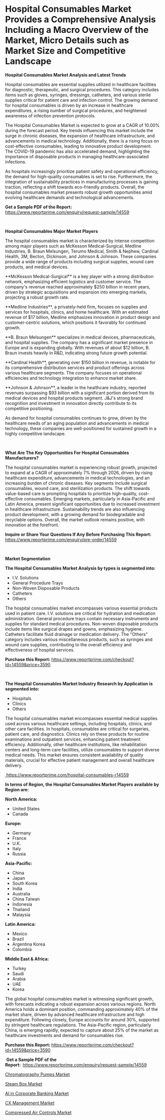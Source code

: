 <p><h1>Hospital Consumables Market Provides a Comprehensive Analysis Including a Macro Overview of the Market, Micro Details such as Market Size and Competitive Landscape</h1></p><p><strong>Hospital Consumables Market Analysis and Latest Trends</strong></p>
<p><p>Hospital consumables are essential supplies utilized in healthcare facilities for diagnostic, therapeutic, and surgical procedures. This category includes items such as gloves, syringes, dressings, catheters, and various sterile supplies critical for patient care and infection control. The growing demand for hospital consumables is driven by an increase in healthcare expenditures, a rising number of surgical procedures, and heightened awareness of infection prevention protocols.</p><p>The Hospital Consumables Market is expected to grow at a CAGR of 10.00% during the forecast period. Key trends influencing this market include the surge in chronic diseases, the expansion of healthcare infrastructure, and advancements in medical technology. Additionally, there is a rising focus on cost-effective consumables, leading to innovative product development. The COVID-19 pandemic has also accelerated demand, highlighting the importance of disposable products in managing healthcare-associated infections.</p><p>As hospitals increasingly prioritize patient safety and operational efficiency, the demand for high-quality consumables is set to rise. Furthermore, the integration of sustainability practices in manufacturing processes is gaining traction, reflecting a shift towards eco-friendly products. Overall, the hospital consumables market presents robust growth opportunities amid evolving healthcare demands and technological advancements.</p></p>
<p><strong>Get a Sample PDF of the Report:&nbsp;</strong> <a href="https://www.reportprime.com/enquiry/request-sample/14559?utm_campaign=2289&utm_medium=2&utm_source=Github&utm_content=ia&utm_term=20032025&utm_id=hospital-consumables">https://www.reportprime.com/enquiry/request-sample/14559</a></p>
<p>&nbsp;</p>
<p><strong>Hospital Consumables Major Market Players</strong></p>
<p><p>The hospital consumables market is characterized by intense competition among major players such as McKesson Medical-Surgical, Medline Industries, B. Braun Melsungen, Terumo Medical, Smith & Nephew, Cardinal Health, 3M, Becton, Dickinson, and Johnson & Johnson. These companies provide a wide range of products including surgical supplies, wound care products, and medical devices.</p><p>**McKesson Medical-Surgical** is a key player with a strong distribution network, emphasizing efficient logistics and customer service. The company's revenue reached approximately $250 billion in recent years, driven by strategic acquisitions and expansion into emerging markets, projecting a robust growth rate.</p><p>**Medline Industries**, a privately-held firm, focuses on supplies and services for hospitals, clinics, and home healthcare. With an estimated revenue of $17 billion, Medline emphasizes innovation in product design and customer-centric solutions, which positions it favorably for continued growth.</p><p>**B. Braun Melsungen** specializes in medical devices, pharmaceuticals, and hospital supplies. The company has a significant market presence in Europe and is expanding globally. With revenues of about $12 billion, B. Braun invests heavily in R&D, indicating strong future growth potential.</p><p>**Cardinal Health**, generating over $150 billion in revenue, is notable for its comprehensive distribution services and product offerings across various healthcare segments. The company focuses on operational efficiencies and technology integration to enhance market share.</p><p>**Johnson & Johnson**, a leader in the healthcare industry, reported revenues surpassing $93 billion with a significant portion derived from its medical devices and hospital products segment. J&J's strong brand recognition and investment in innovation directly contribute to its competitive positioning.</p><p>As demand for hospital consumables continues to grow, driven by the healthcare needs of an aging population and advancements in medical technology, these companies are well-positioned for sustained growth in a highly competitive landscape.</p></p>
<p>&nbsp;</p>
<p><strong>What Are The Key Opportunities For Hospital Consumables Manufacturers?</strong></p>
<p><p>The hospital consumables market is experiencing robust growth, projected to expand at a CAGR of approximately 7% through 2026, driven by rising healthcare expenditure, advancements in medical technologies, and an increasing burden of chronic diseases. Key segments include surgical consumables, wound care, and sterilization products. The shift towards value-based care is prompting hospitals to prioritize high-quality, cost-effective consumables. Emerging markets, particularly in Asia-Pacific and Latin America, present significant opportunities due to increased investment in healthcare infrastructure. Sustainability trends are also influencing product development, with a growing demand for biodegradable and recyclable options. Overall, the market outlook remains positive, with innovation at the forefront.</p></p>
<p><strong>Inquire or Share Your Questions If Any Before Purchasing This Report:</strong> <a href="https://www.reportprime.com/enquiry/pre-order/14559?utm_campaign=2289&utm_medium=2&utm_source=Github&utm_content=ia&utm_term=20032025&utm_id=hospital-consumables">https://www.reportprime.com/enquiry/pre-order/14559</a></p>
<p>&nbsp;</p>
<p><strong>Market Segmentation</strong></p>
<p><strong>The Hospital Consumables Market Analysis by types is segmented into:</strong></p>
<p><ul><li>I.V. Solutions</li><li>General Procedure Trays</li><li>Non-Woven Disposable Products</li><li>Catheters</li><li>Others</li></ul></p>
<p><p>The hospital consumables market encompasses various essential products used in patient care. I.V. solutions are critical for hydration and medication administration. General procedure trays contain necessary instruments and supplies for standard medical procedures. Non-woven disposable products include items like surgical drapes and gowns, emphasizing hygiene. Catheters facilitate fluid drainage or medication delivery. The "Others" category includes various miscellaneous products, such as syringes and wound care supplies, contributing to the overall efficiency and effectiveness of hospital services.</p></p>
<p><strong>Purchase this Report:&nbsp;</strong><a href="https://www.reportprime.com/checkout?id=14559&price=3590&utm_campaign=2289&utm_medium=2&utm_source=Github&utm_content=ia&utm_term=20032025&utm_id=hospital-consumables">https://www.reportprime.com/checkout?id=14559&price=3590</a></p>
<p>&nbsp;</p>
<p><strong>The Hospital Consumables Market Industry Research by Application is segmented into:</strong></p>
<p><ul><li>Hospitals</li><li>Clinics</li><li>Others</li></ul></p>
<p><p>The hospital consumables market encompasses essential medical supplies used across various healthcare settings, including hospitals, clinics, and other care facilities. In hospitals, consumables are critical for surgeries, patient care, and diagnostics. Clinics rely on these products for routine examinations and outpatient services, enhancing patient treatment efficiency. Additionally, other healthcare institutions, like rehabilitation centers and long-term care facilities, utilize consumables to support diverse medical needs. This market ensures consistent availability of quality materials, crucial for effective patient management and overall healthcare delivery.</p></p>
<p><a href="https://www.reportprime.com/hospital-consumables-r14559?utm_campaign=2289&utm_medium=2&utm_source=Github&utm_content=ia&utm_term=20032025&utm_id=hospital-consumables">&nbsp;https://www.reportprime.com/hospital-consumables-r14559</a></p>
<p><strong>In terms of Region, the Hospital Consumables Market Players available by Region are:</strong></p>
<p>
    <p> <strong> North America: </strong>
        <ul>
            <li>United States</li>
            <li>Canada</li>
        </ul>
        </p> 
    <p> <strong> Europe: </strong>
        <ul>
            <li>Germany</li>
            <li>France</li>
            <li>U.K.</li>
            <li>Italy</li>
            <li>Russia</li>
        </ul>
        </p> 
    <p> <strong> Asia-Pacific: </strong>
        <ul>
            <li>China</li>
            <li>Japan</li>
            <li>South Korea</li>
            <li>India</li>
            <li>Australia</li>
            <li>China Taiwan</li>
            <li>Indonesia</li>
            <li>Thailand</li>
            <li>Malaysia</li>
        </ul>
        </p> 
    <p> <strong> Latin America: </strong>
        <ul>
            <li>Mexico</li>
            <li>Brazil</li>
            <li>Argentina Korea</li>
            <li>Colombia</li>
        </ul>
        </p> 
    <p> <strong> Middle East & Africa: </strong>
        <ul>
            <li>Turkey</li>
            <li>Saudi</li>
            <li>Arabia</li>
            <li>UAE</li>
            <li>Korea</li>
        </ul>
    </p>
    </p>
<p><p>The global hospital consumables market is witnessing significant growth, with forecasts indicating a robust expansion across various regions. North America holds a dominant position, commanding approximately 40% of the market share, driven by advanced healthcare infrastructure and high expenditure. Following closely, Europe accounts for around 30%, supported by stringent healthcare regulations. The Asia-Pacific region, particularly China, is emerging rapidly, expected to capture about 25% of the market as healthcare investments and demand for consumables rise.</p></p>
<p><strong>Purchase this Report: </strong><a href="https://www.reportprime.com/checkout?id=14559&price=3590&utm_campaign=2289&utm_medium=2&utm_source=Github&utm_content=ia&utm_term=20032025&utm_id=hospital-consumables">https://www.reportprime.com/checkout?id=14559&price=3590</a></p>
<p>&nbsp;<strong>Get a Sample PDF of the Report:&nbsp;&nbsp;</strong><a href="https://www.reportprime.com/enquiry/request-sample/14559?utm_campaign=2289&utm_medium=2&utm_source=Github&utm_content=ia&utm_term=20032025&utm_id=hospital-consumables">https://www.reportprime.com/enquiry/request-sample/14559</a></p>
<p><strong></strong></p>
<p><p><a href="https://www.linkedin.com/pulse/chromatography-pumps-market-research-future-outlook-forecasted-bdcaf?utm_campaign=2289&utm_medium=2&utm_source=Github&utm_content=ia&utm_term=20032025&utm_id=hospital-consumables">Chromatography Pumps Market</a></p><p><a href="https://www.linkedin.com/pulse/comprehensive-growth-insights-steam-box-market-expected-rjjif?utm_campaign=2289&utm_medium=2&utm_source=Github&utm_content=ia&utm_term=20032025&utm_id=hospital-consumables">Steam Box Market</a></p><p><a href="https://github.com/rogetspate12/Market-Research-Report-List-1/blob/main/ai-in-corporate-banking-market.md?utm_campaign=2289&utm_medium=2&utm_source=Github&utm_content=ia&utm_term=20032025&utm_id=hospital-consumables">AI in Corporate Banking Market</a></p><p><a href="https://github.com/ranewknaller/Market-Research-Report-List-1/blob/main/cx-management-market.md?utm_campaign=2289&utm_medium=2&utm_source=Github&utm_content=ia&utm_term=20032025&utm_id=hospital-consumables">CX Management Market</a></p><p><a href="https://www.linkedin.com/pulse/compressed-air-controls-market-research-report-forecast-bmtff?utm_campaign=2289&utm_medium=2&utm_source=Github&utm_content=ia&utm_term=20032025&utm_id=hospital-consumables">Compressed Air Controls Market</a></p></p>